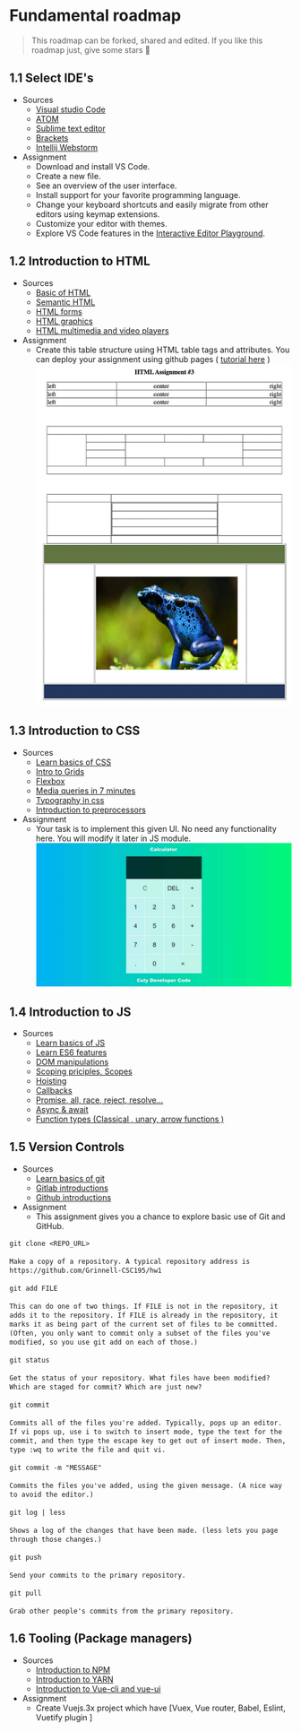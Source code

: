 # Fundamental roadmap

> This roadmap can be forked, shared and edited. If you like this roadmap just, give some stars 🙂
## 1.1 Select IDE's
* Sources
    - [Visual studio Code](https://www.youtube.com/watch?v=VqCgcpAypFQ)
    - [ATOM](https://www.youtube.com/watch?v=aiXNKHKWlmY)
    - [Sublime text editor](https://www.youtube.com/playlist?list=PLpcSpRrAaOaqQMDlCzE_Y6IUUzaSfYocK)
    - [Brackets](https://www.youtube.com/watch?v=GN0txxeT46A)
    - [Intellij Webstorm](https://www.youtube.com/watch?v=WlBrhM1_t5k)
* Assignment 
    * Download and install VS Code.
    * Create a new file.
    * See an overview of the user interface.
    * Install support for your favorite programming language.
    * Change your keyboard shortcuts and easily migrate from other editors using keymap extensions.
    * Customize your editor with themes.
    * Explore VS Code features in the [Interactive Editor Playground](https://code.visualstudio.com/docs/introvideos/basics).

## 1.2 Introduction to HTML
* Sources
    - [Basic of HTML](https://www.youtube.com/watch?v=qz0aGYrrlhU)
    - [Semantic HTML](https://www.youtube.com/watch?v=kGW8Al_cga4)
    - [HTML forms](https://www.youtube.com/watch?v=fNcJuPIZ2WE)
    - [HTML graphics](https://www.youtube.com/watch?v=3GqUM4mEYKA)
    - [HTML multimedia and video players](https://www.youtube.com/watch?v=OOy764mDtiA)
* Assignment
    - Create this table structure using HTML table tags and attributes. You can deploy your assignment using github pages ( [tutorial here](https://www.youtube.com/watch?v=QyFcl_Fba-k) )
    ![alt text](./assets/homework_html.jpg "Assets")
## 1.3 Introduction to CSS
* Sources
    - [Learn basics of CSS](https://www.youtube.com/watch?v=1PnVor36_40)
    - [Intro to Grids](https://www.youtube.com/watch?v=jV8B24rSN5o)
    - [Flexbox](https://www.youtube.com/watch?v=JJSoEo8JSnc)
    - [Media queries in 7 minutes](https://www.youtube.com/watch?v=yU7jJ3NbPdA)
    - [Typography in css](https://www.youtube.com/watch?v=1bfV3z4HKlw)
    - [Introduction to preprocessors](https://www.youtube.com/watch?v=PJkWbezpHpE)
* Assignment
    - Your task is to implement this given UI. No need any functionality here. You will modify it later in JS module.
    ![alt text](./assets/homework_css.jpeg "calculator in use")

## 1.4 Introduction to JS
* Sources
    - [Learn basics of JS](https://www.youtube.com/watch?v=2qDywOS7VAc)
    - [Learn ES6 features](https://www.youtube.com/watch?v=NCwa_xi0Uuc)
    - [DOM manipulations](https://www.youtube.com/watch?v=y17RuWkWdn8)
    - [Scoping priciples, Scopes](https://www.youtube.com/watch?v=bD-62OMzni0)
    - [Hoisting](https://www.youtube.com/watch?v=AplVrrwY1TI)
    - [Callbacks](https://www.youtube.com/watch?v=cNjIUSDnb9k)
    - [Promise, all, race, reject, resolve...](https://www.youtube.com/watch?v=1idOY3C1gYU)
    - [Async & await](https://www.youtube.com/watch?v=SHiUyM_fFME)
    - [Function types (Classical , unary, arrow functions )](https://www.youtube.com/watch?v=xUI5Tsl2JpY)
## 1.5 Version Controls
* Sources
    - [Learn basics of git](https://www.youtube.com/watch?v=RGOj5yH7evk)
    - [Gitlab introductions](https://www.youtube.com/watch?v=gbJUasioKiI)
    - [Github introductions](https://www.youtube.com/watch?v=w3jLJU7DT5E)
* Assignment
    - This assignment gives you a chance to explore basic use of Git and GitHub.

```
git clone <REPO_URL>

Make a copy of a repository. A typical repository address is https://github.com/Grinnell-CSC195/hw1

git add FILE

This can do one of two things. If FILE is not in the repository, it adds it to the repository. If FILE is already in the repository, it marks it as being part of the current set of files to be committed. (Often, you only want to commit only a subset of the files you've modified, so you use git add on each of those.)

git status

Get the status of your repository. What files have been modified? Which are staged for commit? Which are just new?

git commit

Commits all of the files you're added. Typically, pops up an editor. If vi pops up, use i to switch to insert mode, type the text for the commit, and then type the escape key to get out of insert mode. Then, type :wq to write the file and quit vi.

git commit -m "MESSAGE"

Commits the files you've added, using the given message. (A nice way to avoid the editor.)

git log | less

Shows a log of the changes that have been made. (less lets you page through those changes.)

git push

Send your commits to the primary repository.

git pull

Grab other people's commits from the primary repository.
```
## 1.6 Tooling (Package managers)
* Sources
    - [Introduction to NPM](https://www.youtube.com/watch?v=P3aKRdUyr0s)
    - [Introduction to YARN ](https://www.youtube.com/watch?v=g9_6KmiBISk)
    - [Introduction to Vue-cli and vue-ui](https://www.youtube.com/watch?v=sSH7dndseis)
* Assignment
    - Create Vuejs.3x project which have [Vuex, Vue router, Babel, Eslint, Vuetify plugin ]
